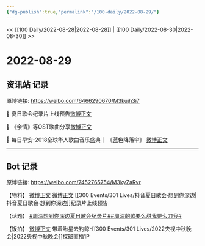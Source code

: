 ```yaml
---
{"dg-publish":true,"permalink":"/100-daily/2022-08-29/"}
---
```



<< [[100 Daily/2022-08-28\|2022-08-28]] | [[100 Daily/2022-08-30\|2022-08-30]] >>

# 2022-08-29

## 资讯站 记录

原博链接: https://weibo.com/6466290670/M3kujh3i7

🌟 夏日歌会纪录片上线预告[微博正文](https://weibo.com/detail/4807755104522416)

🌟 《余情》等OST歌曲分享[微博正文](https://weibo.com/detail/4807927703802088)

🌟 每日早安-2018全球华人歌曲音乐盛典｜
《蓝色降落伞》 [微博正文](https://weibo.com/detail/4807721318876859)

---
## Bot 记录

原博链接: https://weibo.com/7452765754/M3kyZaRvr

【物料】
[微博正文](https://weibo.com/detail/4807749659003300) [微博正文](https://weibo.com/detail/4807856191444454) [[300 Events/301 Lives/抖音夏日歌会·想到你深边\|抖音夏日歌会·想到你深边]]纪录片上线预告

【话题】
[#周深想到你深边夏日歌会纪录片#](https://s.weibo.com/weibo?q=%23%E5%91%A8%E6%B7%B1%E6%83%B3%E5%88%B0%E4%BD%A0%E6%B7%B1%E8%BE%B9%E5%A4%8F%E6%97%A5%E6%AD%8C%E4%BC%9A%E7%BA%AA%E5%BD%95%E7%89%87%23)[#周深的歌要么甜我要么刀我#](https://s.weibo.com/weibo?q=%23%E5%91%A8%E6%B7%B1%E7%9A%84%E6%AD%8C%E8%A6%81%E4%B9%88%E7%94%9C%E6%88%91%E8%A6%81%E4%B9%88%E5%88%80%E6%88%91%23)

【饭拍】
[微博正文](https://weibo.com/detail/4807915090746981) 带着啾星去钓鲸-[[300 Events/301 Lives/2022央视中秋晚会\|2022央视中秋晚会]]探班直播1P
